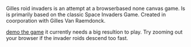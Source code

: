 Gilles roid invaders is an attempt at a browserbased none canvas game.
Is is primarily based on the classic Space Invaders Game. 
Created in coorporation with Gilles Van Raemdonck.

[demo the game](https://htmlpreview.github.io/?https://github.com/wouldBeNerd/gilles_roid_invaders/blob/master/index.html) it currently needs a big resultion to play. Try zooming out your browser if the invader roids descend too fast. 